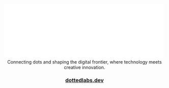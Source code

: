 <div align="center">
  <a href="https://novu.co?utm_source=github" target="_blank">
  <picture>
    <source media="(prefers-color-scheme: dark)" srcset="./src/assets/images/logo-xl.svg">
    <img alt="arcane-auth Logo" src="./src/assets/images/logo-xl.svg" width="580"/>
  </picture>
  </a>

</div>

<!-- <h1 align="center">The open-source auth platform for developers</h1> -->

<div align="center">
Connecting dots and shaping the digital frontier, where technology meets creative innovation.
</div>

<!--
   <p align="center">
      <br />
      <a href="https://github.com/arcane-auth/arcane-auth/" rel="dofollow"><strong>Visit our main GitHub Repository »</strong></a>
      <br />
   </p>
-->

<h3 align="center">
  <b><a href="https://dottedlabs.dev">dottedlabs.dev</a></b>
</h3>
